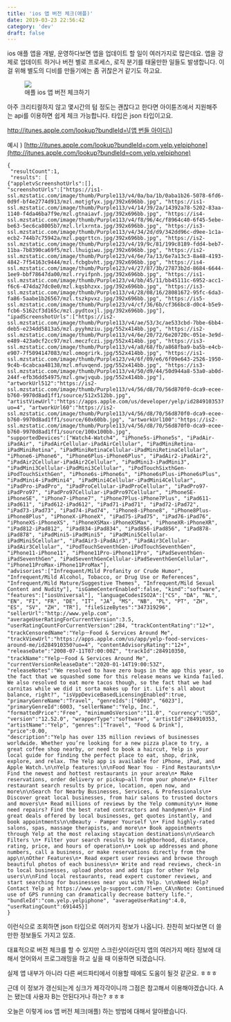 ```yaml
---
title: 'ios 앱 버전 체크(애플)'
date: 2019-03-23 22:56:42
category: 'dev'
draft: false
---
```


ios 애플 앱을 개발, 운영하다보면 앱을 업데이트 할 일이 여러가지로 많은데요. 앱을 강제로 업데이트 하거나 버전 별로 프로세스, 로직 분기를 태울만한 일들도 발생합니다. 이걸 위해 별도의 디비를 만들기에는 좀 귀찮은거 같기도 하고요. 

<figure class="imageblock alignCenter" data-filename="제목 없음.png" data-origin-width="225" data-origin-height="225"><span data-url="https://blog.kakaocdn.net/dn/3FFWk/btqBgdwO8oI/DO9SOVtkkbiPeHZ6eVkwX1/img.png" data-lightbox="lightbox" data-alt="애플 ios 앱 버전 체크하기"><img src="https://blog.kakaocdn.net/dn/3FFWk/btqBgdwO8oI/DO9SOVtkkbiPeHZ6eVkwX1/img.png" srcset="https://img1.daumcdn.net/thumb/R1280x0/?scode=mtistory2&amp;fname=https%3A%2F%2Fblog.kakaocdn.net%2Fdn%2F3FFWk%2FbtqBgdwO8oI%2FDO9SOVtkkbiPeHZ6eVkwX1%2Fimg.png" data-filename="제목 없음.png" data-origin-width="225" data-origin-height="225"></span><figcaption>애플 ios 앱 버전 체크하기</figcaption></figure>

아주 크리티컬하지 않고 몇시간의 텀 정도는 괜찮다고 한다면 아이튠즈에서 지원해주는 api를 이용하면 쉽게 체크 가능합니다. 타입은 json 타입이고요.   
  
http://itunes.apple.com/lookup?bundleId=\[앱 번들 아이디\]  
  
예시 ) [http://itunes.apple.com/lookup?bundleId=com.yelp.yelpiphone](http://itunes.apple.com/lookup?bundleId=com.yelp.yelpiphone)

    {
     "resultCount":1,
     "results": [
    {"appletvScreenshotUrls":[], 
    "screenshotUrls":["https://is1-ssl.mzstatic.com/image/thumb/Purple113/v4/0a/ba/1b/0aba1b26-5078-6fd6-0d9f-bf4e2774d913/mzl.motjgfyx.jpg/392x696bb.jpg", "https://is1-ssl.mzstatic.com/image/thumb/Purple113/v4/14/39/2a/14392a78-5202-83aa-1140-f4da46ba7f9e/mzl.gtnaiavf.jpg/392x696bb.jpg", "https://is4-ssl.mzstatic.com/image/thumb/Purple113/v4/f8/96/4c/f8964c40-6f45-5ebe-be63-5ec6ca8005b7/mzl.lrlxrnta.jpg/392x696bb.jpg", "https://is3-ssl.mzstatic.com/image/thumb/Purple113/v4/34/2d/d9/342dd96c-d9ee-1c1a-ecb2-744b7c75942a/mzl.pqqrttcn.jpg/392x696bb.jpg", "https://is2-ssl.mzstatic.com/image/thumb/Purple123/v4/19/9c/81/199c8189-fdd4-beb7-11ba-7b8390ca69f5/mzl.lhuigiwu.jpg/392x696bb.jpg", "https://is2-ssl.mzstatic.com/image/thumb/Purple123/v4/6e/7a/13/6e7a13c3-8a48-4193-4842-7f54163c9444/mzl.fcbgbvht.jpg/392x696bb.jpg", "https://is4-ssl.mzstatic.com/image/thumb/Purple123/v4/27/87/3b/27873b2d-8684-6644-1ee9-bbf78647da00/mzl.rryifpnh.jpg/392x696bb.jpg", "https://is1-ssl.mzstatic.com/image/thumb/Purple123/v4/bb/45/11/bb45111c-6952-acc1-f6c6-474da27dc0e0/mzl.kqsbhzxx.jpg/392x696bb.jpg", "https://is3-ssl.mzstatic.com/image/thumb/Purple113/v4/28/08/16/28081672-95fc-6da3-fa86-5aabe1b26567/mzl.tszkpvxz.jpg/392x696bb.jpg", "https://is5-ssl.mzstatic.com/image/thumb/Purple123/v4/cf/36/6b/cf366bc8-d0c4-b5e9-fcb6-5162cf3d165c/mzl.pydtoxjl.jpg/392x696bb.jpg"], 
    "ipadScreenshotUrls":["https://is2-ssl.mzstatic.com/image/thumb/Purple113/v4/ae/53/3c/ae533cbd-7bbe-6bb4-deb5-e234dd5813a5/mzl.pyyhmziu.jpg/552x414bb.jpg", "https://is2-ssl.mzstatic.com/image/thumb/Purple113/v4/6e/20/72/6e20720c-051e-3e9d-e489-423a0cf2cc97/mzl.meczfczi.jpg/552x414bb.jpg", "https://is3-ssl.mzstatic.com/image/thumb/Purple113/v4/a8/68/fb/a868fba9-ba5b-e4cb-e907-7f5094147083/mzl.omogrirk.jpg/552x414bb.jpg", "https://is1-ssl.mzstatic.com/image/thumb/Purple123/v4/6f/09/e6/6f09e643-2526-1950-9c4b-6cabcaa48138/mzl.mfuvqend.jpg/552x414bb.jpg", "https://is3-ssl.mzstatic.com/image/thumb/Purple113/v4/50/d9/44/50d944a8-53a0-ab0d-244f-efb36dd54975/mzl.gnwjvqub.jpg/552x414bb.jpg"], "artworkUrl512":"https://is2-ssl.mzstatic.com/image/thumb/Purple113/v4/56/d8/70/56d870f0-dca9-ecee-b760-9970d8ad1ff1/source/512x512bb.jpg", "artistViewUrl":"https://apps.apple.com/us/developer/yelp/id284910353?uo=4", "artworkUrl60":"https://is2-ssl.mzstatic.com/image/thumb/Purple113/v4/56/d8/70/56d870f0-dca9-ecee-b760-9970d8ad1ff1/source/60x60bb.jpg", "artworkUrl100":"https://is2-ssl.mzstatic.com/image/thumb/Purple113/v4/56/d8/70/56d870f0-dca9-ecee-b760-9970d8ad1ff1/source/100x100bb.jpg", 
    "supportedDevices":["Watch4-Watch4", "iPhone5s-iPhone5s", "iPadAir-iPadAir", "iPadAirCellular-iPadAirCellular", "iPadMiniRetina-iPadMiniRetina", "iPadMiniRetinaCellular-iPadMiniRetinaCellular", "iPhone6-iPhone6", "iPhone6Plus-iPhone6Plus", "iPadAir2-iPadAir2", "iPadAir2Cellular-iPadAir2Cellular", "iPadMini3-iPadMini3", "iPadMini3Cellular-iPadMini3Cellular", "iPodTouchSixthGen-iPodTouchSixthGen", "iPhone6s-iPhone6s", "iPhone6sPlus-iPhone6sPlus", "iPadMini4-iPadMini4", "iPadMini4Cellular-iPadMini4Cellular", "iPadPro-iPadPro", "iPadProCellular-iPadProCellular", "iPadPro97-iPadPro97", "iPadPro97Cellular-iPadPro97Cellular", "iPhoneSE-iPhoneSE", "iPhone7-iPhone7", "iPhone7Plus-iPhone7Plus", "iPad611-iPad611", "iPad612-iPad612", "iPad71-iPad71", "iPad72-iPad72", "iPad73-iPad73", "iPad74-iPad74", "iPhone8-iPhone8", "iPhone8Plus-iPhone8Plus", "iPhoneX-iPhoneX", "iPad75-iPad75", "iPad76-iPad76", "iPhoneXS-iPhoneXS", "iPhoneXSMax-iPhoneXSMax", "iPhoneXR-iPhoneXR", "iPad812-iPad812", "iPad834-iPad834", "iPad856-iPad856", "iPad878-iPad878", "iPadMini5-iPadMini5", "iPadMini5Cellular-iPadMini5Cellular", "iPadAir3-iPadAir3", "iPadAir3Cellular-iPadAir3Cellular", "iPodTouchSeventhGen-iPodTouchSeventhGen", "iPhone11-iPhone11", "iPhone11Pro-iPhone11Pro", "iPadSeventhGen-iPadSeventhGen", "iPadSeventhGenCellular-iPadSeventhGenCellular", "iPhone11ProMax-iPhone11ProMax"], 
    "advisories":["Infrequent/Mild Profanity or Crude Humor", "Infrequent/Mild Alcohol, Tobacco, or Drug Use or References", "Infrequent/Mild Mature/Suggestive Themes", "Infrequent/Mild Sexual Content and Nudity"], "isGameCenterEnabled":false, "kind":"software", "features":["iosUniversal"], "languageCodesISO2A":["CS", "DA", "NL", "EN", "FI", "FR", "DE", "IT", "JA", "MS", "NB", "PL", "PT", "ZH", "ES", "SV", "ZH", "TR"], "fileSizeBytes":"347319296", "sellerUrl":"http://www.yelp.com", "averageUserRatingForCurrentVersion":3.5, "userRatingCountForCurrentVersion":284, "trackContentRating":"12+", "trackCensoredName":"Yelp－Food & Services Around Me", "trackViewUrl":"https://apps.apple.com/us/app/yelp-food-services-around-me/id284910350?uo=4", "contentAdvisoryRating":"12+", "releaseDate":"2008-07-11T07:00:00Z", "trackId":284910350, "trackName":"Yelp－Food & Services Around Me", "currentVersionReleaseDate":"2020-01-14T19:00:53Z", 
    "releaseNotes":"We resolved to have zero bugs in the app this year, so the fact that we squashed some for this release means we kinda failed. We also resolved to eat more tacos though, so the fact that we had carnitas while we did it sorta makes up for it. Life's all about balance, right?", "isVppDeviceBasedLicensingEnabled":true, "primaryGenreName":"Travel", "genreIds":["6003", "6023"], "primaryGenreId":6003, "sellerName":"Yelp, Inc.", "formattedPrice":"Free", "minimumOsVersion":"11.0", "currency":"USD", "version":"12.52.0", "wrapperType":"software", "artistId":284910353, "artistName":"Yelp", "genres":["Travel", "Food & Drink"], "price":0.00, 
    "description":"Yelp has over 135 million reviews of businesses worldwide. Whether you’re looking for a new pizza place to try, a great coffee shop nearby, or need to book a haircut, Yelp is your local guide for finding the perfect place to eat, shop, drink, explore, and relax. The Yelp app is available for iPhone, iPad, and Apple Watch.\n\nYelp features:\n\nFood Near You - Find Restaurants\n• Find the newest and hottest restaurants in your area\n• Make reservations, order delivery or pickup—all from your phone\n• Filter restaurant search results by price, location, open now, and more\n\nSearch for Nearby Businesses, Services, & Professionals\n• Discover great local businesses, from hair salons to trusted doctors and movers\n• Read millions of reviews by the Yelp community\n• Home need repairs? Find the best rated contractors and handymen\n• Find great deals offered by local businesses, get quotes instantly, and book appointments\n\nBeauty - Pamper Yourself \n• Find highly-rated salons, spas, massage therapists, and more\n• Book appointments through Yelp at the most relaxing staycation destinations\n\nSearch Filters \n• Filter your search results by neighborhood, distance, rating, price, and hours of operation\n• Look up addresses and phone numbers, call a business, or make reservations directly from the app\n\nOther Features\n• Read expert user reviews and browse through beautiful photos of each business\n• Write and read reviews, check-in to local businesses, upload photos and add tips for other Yelp users\n\nFind local restaurants, read expert customer reviews, and start searching for businesses near you with Yelp. \n\nNeed Help? Contact Yelp at https://www.yelp-support.com/?l=en_CA\nNote: Continued use of GPS running can dramatically decrease battery life.", "bundleId":"com.yelp.yelpiphone", "averageUserRating":4.0, "userRatingCount":691445}]
    }
    

  
이런식으로 조회하면 json 타입으로 여러가지 정보가 나옵니다. 찬찬히 보다보면 더 쓸만한 정보들도 가지고 있죠.  
  
대표적으로 버전 체크를 할 수 있지만 스크린샷이라던지 앱의 여러가지 메타 정보에 대해서 얻어와서 프로그래밍을 하고 싶을 때 이용하면 되겠습니다.

실제 앱 내부가 아니라 다른 써드파티에서 이용할 때에도 도움이 될것 같군요. ㅎㅎㅎ

근데 이 정보가 갱신되는게 싱크가 제각각이니까 그점은 참고해서 이용해야겠습니다. A는 됐는데 사용자 B는 안된다거나 하는? ㅎㅎㅎ

오늘은 이렇게 ios 앱 버전 체크(애플) 하는 방법에 대해서 알아봤습니다.
